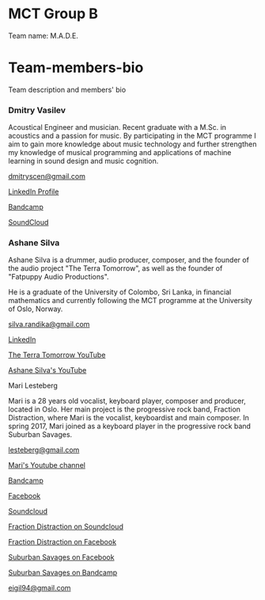# MCT Group B
Team name: M.A.D.E.

# Team-members-bio
Team description and members' bio


### Dmitry Vasilev
Acoustical Engineer and musician. Recent graduate with a M.Sc. in acoustics and a passion for music. By participating in the MCT programme I aim to gain more knowledge about music technology and further strengthen my knowledge of musical programming and applications of machine learning in sound design and music cognition.

dmitryscen@gmail.com

[LinkedIn Profile](https://www.linkedin.com/in/dmvas/)

[Bandcamp](https://machinesque.bandcamp.com/)

[SoundCloud](https://soundcloud.com/machinesque/)


### Ashane Silva
Ashane Silva is a drummer, audio producer, composer, and the founder of the audio project "The Terra Tomorrow", as well as the founder of "Fatpuppy Audio Productions".

He is a graduate of the University of Colombo, Sri Lanka, in financial mathematics and currently following the MCT programme at the University of Oslo, Norway.

silva.randika@gmail.com

[LinkedIn](https://www.linkedin.com/in/ashane-silva-6293098/)

[The Terra Tomorrow YouTube](https://www.youtube.com/channel/UCVXikii-kPspIPeG-MqVVgQ)

[Ashane Silva's YouTube](https://www.youtube.com/user/Ashanous)

Mari Lesteberg

Mari is a 28 years old vocalist, keyboard player, composer and producer, located in Oslo.
Her main project is the progressive rock band, Fraction Distraction, where Mari is the vocalist,  keyboardist and main composer. In spring 2017, Mari joined as a keyboard player in the progressive rock band Suburban Savages.

lesteberg@gmail.com

[Mari's Youtube channel](https://www.youtube.com/user/maisplante)

[Bandcamp](https://marilesteberg.bandcamp.com/)

[Facebook](https://www.facebook.com/FractionMari/)

[Soundcloud](https://soundcloud.com/mari-lesteberg)

[Fraction Distraction on Soundcloud](https://soundcloud.com/fractiondistraction)

[Fraction Distraction on Facebook](https://www.facebook.com/fractiondistraction)

[Suburban Savages on Facebook](https://www.facebook.com/SuburbanSavages)

[Suburban Savages on Bandcamp](https://suburbansavages.bandcamp.com/)

eigil94@gmail.com
